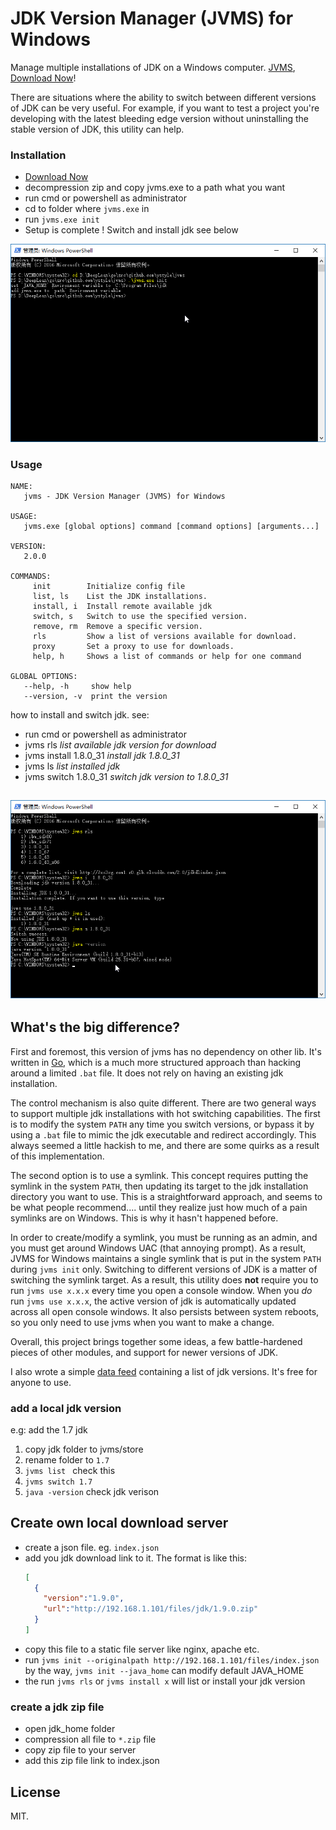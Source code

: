 # JDK Version Manager (JVMS) for Windows

Manage multiple installations of JDK on a Windows computer.
[JVMS](https://github.com/ystyle/jvms), [Download Now](https://github.com/ystyle/jvms/releases)!


There are situations where the ability to switch between different versions of JDK can be very
useful. For example, if you want to test a project you're developing with the latest
bleeding edge version without uninstalling the stable version of JDK, this utility can help.

### Installation
- [Download Now](https://github.com/ystyle/jvms/releases)
- decompression zip and copy jvms.exe to a path what you want
- run cmd or powershell as administrator
- cd to folder where `jvms.exe` in
- run `jvms.exe init`
- Setup is complete ! Switch and install jdk see below

![](images/powershell_2017-07-23_00-38-13.png)


### Usage
```shell
NAME:
   jvms - JDK Version Manager (JVMS) for Windows

USAGE:
   jvms.exe [global options] command [command options] [arguments...]

VERSION:
   2.0.0

COMMANDS:
     init        Initialize config file
     list, ls    List the JDK installations.
     install, i  Install remote available jdk
     switch, s   Switch to use the specified version.
     remove, rm  Remove a specific version.
     rls         Show a list of versions available for download.
     proxy       Set a proxy to use for downloads.
     help, h     Shows a list of commands or help for one command

GLOBAL OPTIONS:
   --help, -h     show help
   --version, -v  print the version
```

how to install and switch jdk. see:
- run cmd or powershell as administrator
- jvms rls *list available jdk version for download*
- jvms install 1.8.0_31 *install jdk 1.8.0_31*
- jvms ls *list installed jdk*
- jvms switch 1.8.0_31 *switch jdk version to 1.8.0_31*

![](images/powershell_2017-07-23_01-26-40.png)
---

## What's the big difference?

First and foremost, this version of jvms has no dependency on other lib. It's written in [Go](http://golang.org/), which is a much more structured
approach than hacking around a limited `.bat` file. It does not rely on having an existing jdk installation.

The control mechanism is also quite different. There are two general ways to support multiple jdk installations with hot switching capabilities.
The first is to modify the system `PATH` any time you switch versions, or bypass it by using a `.bat` file to mimic the jdk executable and redirect
accordingly. This always seemed a little hackish to me, and there are some quirks as a result of this implementation.

The second option is to use a symlink. This concept requires putting the symlink in the system `PATH`, then updating its target to
the jdk installation directory you want to use. This is a straightforward approach, and seems to be what people recommend.... until they
realize just how much of a pain symlinks are on Windows. This is why it hasn't happened before.

In order to create/modify a symlink, you must be running as an admin, and you must get around Windows UAC (that annoying prompt). As a result, JVMS for Windows
maintains a single symlink that is put in the system `PATH` during `jvms init` only. Switching to different versions of JDK is a matter of
switching the symlink target. As a result, this utility does **not** require you to run `jvms use x.x.x` every time you open a console window.
When you _do_ run `jvms use x.x.x`, the active version of jdk is automatically updated across all open console windows. It also persists
between system reboots, so you only need to use jvms when you want to make a change.

Overall, this project brings together some ideas, a few battle-hardened pieces of other modules, and support for newer versions of JDK.

I also wrote a simple [data feed](http://github.com/ystyle/jvms) containing a list of jdk versions. It's free for anyone to use.

### add a local jdk version
e.g: add the 1.7 jdk

1. copy jdk folder to jvms/store
2. rename folder to `1.7`
3. `jvms list ` check this
4. `jvms switch 1.7`
5. `java -version` check jdk verison


## Create own local download server
- create a json file. eg. `index.json`
- add you jdk download link to it. The format is like this:
  ```json
  [
    {
      "version":"1.9.0",
      "url":"http://192.168.1.101/files/jdk/1.9.0.zip"
    }
  ]
  ```
- copy this file to a static file server like nginx, apache etc.
- run `jvms init --originalpath http://192.168.1.101/files/index.json` by the way, `jvms init --java_home` can modify default JAVA_HOME
- the run `jvms rls` or `jvms install x` will list or install  your jdk version

### create a jdk zip file
- open jdk_home folder
- compression all file to `*.zip` file
- copy zip file to your server
- add this zip file link to index.json


## License

MIT.

